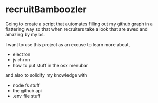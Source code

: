 # recruitBamboozler
Going to create a script that automates filling out my github graph in a flattering way so that when recruiters take a look that are awed and amazing by my bs.


I want to use this project as an excuse to learn more about,

- electron
- js chron
- how to put stuff in the osx menubar

and also to solidify my knowledge with
- node fs stuff
- the github api
- .env file stuff
